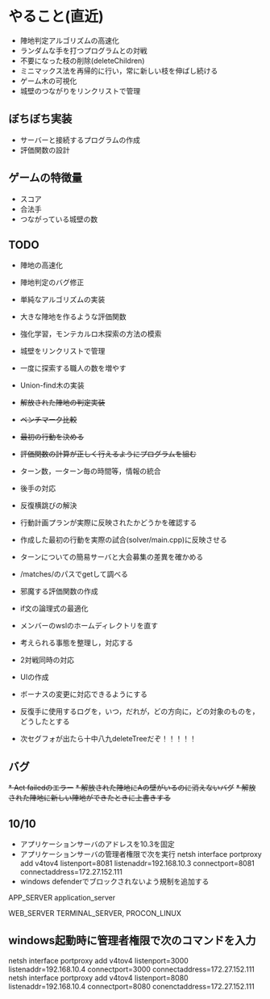 # やること(直近)

* 陣地判定アルゴリズムの高速化
* ランダムな手を打つプログラムとの対戦
* 不要になった枝の削除(deleteChildren)
* ミニマックス法を再帰的に行い，常に新しい枝を伸ばし続ける
* ゲーム木の可視化
* 城壁のつながりをリンクリストで管理

## ぼちぼち実装

* サーバーと接続するプログラムの作成
* 評価関数の設計

## ゲームの特徴量

* スコア
* 合法手
* つながっている城壁の数

## TODO

* 陣地の高速化
* 陣地判定のバグ修正
* 単純なアルゴリズムの実装
* 大きな陣地を作るような評価関数
* 強化学習，モンテカルロ木探索の方法の模索
* 城壁をリンクリストで管理
* 一度に探索する職人の数を増やす

* Union-find木の実装
* ~~解放された陣地の判定実装~~
* ~~ベンチマーク比較~~
* ~~最初の行動を決める~~
* ~~評価関数の計算が正しく行えるようにプログラムを組む~~
* ターン数，一ターン毎の時間等，情報の統合
* 後手の対応
* 反復横跳びの解決
* 行動計画プランが実際に反映されたかどうかを確認する
* 作成した最初の行動を実際の試合(solver/main.cpp)に反映させる
* ターンについての簡易サーバと大会募集の差異を確かめる
* /matches/のパスでgetして調べる
* 邪魔する評価関数の作成
* if文の論理式の最適化
* メンバーのwslのホームディレクトリを直す
* 考えられる事態を整理し，対応する
* 2対戦同時の対応
* UIの作成
* ボーナスの変更に対応できるようにする
* 反復手に使用するログを，いつ，だれが，どの方向に，どの対象のものを，どうしたとする

* 次セグフォが出たら十中八九deleteTreeだぞ！！！！！
## バグ

~~* Act failedのエラー~~
~~* 解放された陣地にAの壁がいるのに消えないバグ~~
~~* 解放された陣地に新しい陣地ができたときに上書きする~~

## 10/10
* アプリケーションサーバのアドレスを10.3を固定
* アプリケーションサーバの管理者権限で次を実行
  netsh interface portproxy add v4tov4 listenport=8081 listenaddr=192.168.10.3 connectport=8081 connectaddress=172.27.152.111
* windows defenderでブロックされないよう規制を追加する

APP_SERVER
application_server

WEB_SERVER
TERMINAL_SERVER,
PROCON_LINUX

## windows起動時に管理者権限で次のコマンドを入力
netsh interface portproxy add v4tov4 listenport=3000 listenaddr=192.168.10.4 connectport=3000 connectaddress=172.27.152.111
netsh interface portproxy add v4tov4 listenport=8080 listenaddr=192.168.10.4 connectport=8080 conenctaddress=172.27.152.111